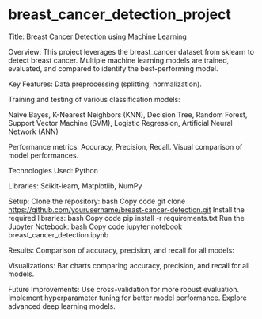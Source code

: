 ﻿# breast_cancer_detection_project
Title:
Breast Cancer Detection using Machine Learning

Overview:
This project leverages the breast_cancer dataset from sklearn to detect breast cancer. Multiple machine learning models are trained, evaluated, and compared to identify the best-performing model.

Key Features:
Data preprocessing (splitting, normalization).

Training and testing of various classification models:

Naive Bayes,
K-Nearest Neighbors (KNN),
Decision Tree,
Random Forest,
Support Vector Machine (SVM),
Logistic Regression,
Artificial Neural Network (ANN)

Performance metrics: Accuracy, Precision, Recall.
Visual comparison of model performances.

Technologies Used:
Python

Libraries: Scikit-learn, Matplotlib, NumPy

Setup:
Clone the repository:
bash
Copy code
git clone https://github.com/yourusername/breast-cancer-detection.git
Install the required libraries:
bash
Copy code
pip install -r requirements.txt
Run the Jupyter Notebook:
bash
Copy code
jupyter notebook breast_cancer_detection.ipynb

Results:
Comparison of accuracy, precision, and recall for all models:

Visualizations:
Bar charts comparing accuracy, precision, and recall for all models.

Future Improvements:
Use cross-validation for more robust evaluation.
Implement hyperparameter tuning for better model performance.
Explore advanced deep learning models.

